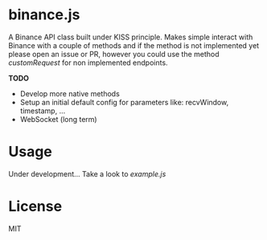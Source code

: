 # binance.js
A Binance API class built under KISS principle.
Makes simple interact with Binance with a couple of methods and if the method is not implemented yet please open an issue or PR, however you could use the method *customRequest* for non implemented endpoints.

**TODO**
* Develop more native methods
* Setup an initial default config for parameters like: recvWindow, timestamp, ...
* WebSocket (long term)

# Usage
Under development... Take a look to *example.js*

# License
MIT
